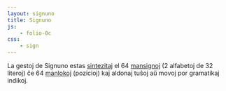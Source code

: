 ```yaml
---
layout: signuno
title: Signuno
js:
    - folio-0c
css:
    - sign
---
```


La gestoj de Signuno estas [sintezitaj](sintezo) el 64 [mansignoj](abc) (2 alfabetoj de 32 literoj) ĉe 64 [manlokoj](lokoj) (pozicioj) kaj aldonaj tuŝoj aŭ movoj por gramatikaj indikoj. 


